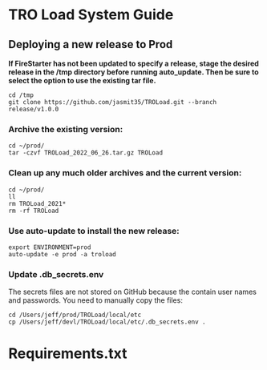 # TRO Load System Guide

## Deploying a new release to Prod

**If FireStarter has not been updated to specify a release, stage the desired release in the /tmp directory before running auto_update. Then be sure to select the option to use the existing tar file.**

```
cd /tmp
git clone https://github.com/jasmit35/TROLoad.git --branch release/v1.0.0
```

### Archive the existing version:

```
cd ~/prod/
tar -czvf TROLoad_2022_06_26.tar.gz TROLoad
```

### Clean up any much older archives and the current version:

```
cd ~/prod/
ll
rm TROLoad_2021*
rm -rf TROLoad
```

### Use auto-update to install the new release:

```
export ENVIRONMENT=prod
auto-update -e prod -a troload
```

### Update .db_secrets.env

The secrets files are not stored on GitHub because the contain user names and passwords. You need to manually copy the files:

```
cd /Users/jeff/prod/TROLoad/local/etc
cp /Users/jeff/devl/TROLoad/local/etc/.db_secrets.env .
```

# Requirements.txt
